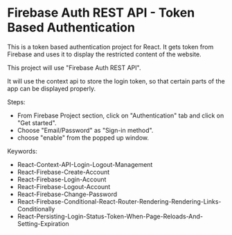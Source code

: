 # Firebase Auth REST API - Token Based Authentication

This is a token based authentication project for React. It gets token from Firebase and uses it to display the restricted content of the website.

This project will use "Firebase Auth REST API".

It will use the context api to store the login token, so that certain parts of the app can be displayed properly.

Steps:
- From Firebase Project section, click on "Authentication" tab and click on "Get started".
- Choose "Email/Password" as "Sign-in method".
- choose "enable" from the popped up window.

Keywords:
- React-Context-API-Login-Logout-Management
- React-Firebase-Create-Account
- React-Firebase-Login-Account
- React-Firebase-Logout-Account
- React-Firebase-Change-Password
- React-Firebase-Conditional-React-Router-Rendering-Rendering-Links-Conditionally
- React-Persisting-Login-Status-Token-When-Page-Reloads-And-Setting-Expiration